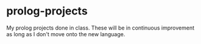 # prolog-projects

My prolog projects done in class.
These will be in continuous improvement as long as I don't move onto the new language.
